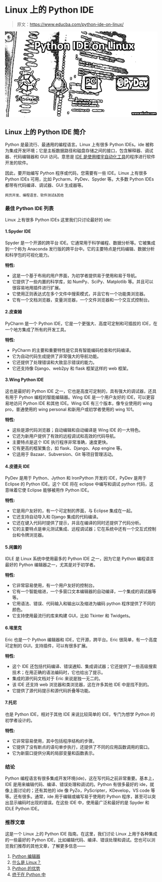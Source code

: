 # Linux 上的 Python IDE

> 原文：<https://www.educba.com/python-ide-on-linux/>

![python ide on linux](img/56b7f48111217c159fb54750451aefe8.png)



## Linux 上的 Python IDE 简介

Python 是最流行、最通用的编程语言。Linux 上有很多 Python IDEs。ide 被称为集成开发环境；它是主板数据路径和磁盘存储之间的接口，包含解释器、调试器、代码编辑器和 GUI 访问。意思是 [IDE 是使用](https://www.educba.com/what-is-ide/)[楼宇自动化工具](https://www.educba.com/automation-testing-tools/)的程序进行软件开发的软件。

因此，要开始编写 Python 程序或代码，您需要有一些 IDE。Linux 上有很多 Python IDEs 可用，比如 Pycharm、PyDev、Spyder 等。大多数 Python IDEs 都带有代码编译、调试器、GUI 生成器等。

<small>网页开发、编程语言、软件测试&其他</small>

### 最佳 Python IDE 列表

Linux 上有很多 Python IDEs 这里我们只讨论最好的 ide:

#### 1.Spyder IDE

Spyder 是一个开源的跨平台 IDE。它通常用于科学编程、数据分析等。它被集成到一个称为 Anaconda 发行版的跨平台中。它的主要特点是代码编辑、数据分析和科学包的可视化能力。

**特性:**

*   这是一个基于布局的用户界面，为初学者提供易于使用和易于导航。
*   它提供了一些内置的科学库，如 NumPy、SciPy、Matplotlib 等。并且可以很容易地用插件进行扩展。
*   它使用正则表达式在多个文件中搜索模式，并且它有一个功能类浏览器。
*   它有一个文档浏览器，变量浏览器，一个文件浏览器和一个交互式控制台。

#### 2.皮查姆

PyCharm 是一个 Python IDE，它是一个更强大、高度可定制和可插拔的 IDE，在一个地方集成了所有的开发工具。

**特性:**

*   PyCharm 的主要和重要特性是它具有智能编码检查和代码编译。
*   它为自动代码生成提供了非常强大的导航功能。
*   它还提供了处理错误和大致显示错误的能力。
*   它还支持像 Django、web2py 和 flask 框架这样的 web 框架。

#### 3.Wing Python IDE

这也是最好的 Python IDE 之一，它也是高度可定制的，具有强大的调试器，还具有用于 Python 编程的智能编辑器。Wing IDE 是一个用户友好的 IDE，可以更容易地访问 Python IDE 和其他 IDE。Wing IDE 有三个版本，像专业使用的 wing pro，普通使用的 wing personal 和新用户或初学者使用的 wing 101。

**特性:**

*   这些是源代码浏览器；自动编辑和自动编译是 Wing IDE 的一大特色。
*   它还为新用户提供了有效的远程调试和高效的代码导航。
*   主要特点是这个 IDE 执行程序非常准确，速度更快。
*   它有更高的框架集合，如 flask、Django、App engine 等。
*   它适用于 Bazaar、Subversion、Git 等项目管理活动。

#### 4.皮德夫 IDE

PyDev 是用于 Python、Jython 和 IronPython 开发的 IDE，PyDev 是用于 Eclipse 的 Python IDE。这个 IDE 将在 eclipse 中编写和调试 python 代码，这意味着它使 Eclipse 能够被用作 Python IDE。

**特性:**

*   它是用户友好的，有一个可定制的界面，与 Eclipse 集成在一起。
*   它还支持自动导入和 Django 集成的代码编译。
*   它还在键入代码时提供了提示，并且在编译的同时还提供了代码分析。
*   它的主要特点是单元测试集成、远程调试器；它在系统中还有一个交互式控制台和令牌浏览器。

#### 5.闲置的

IDLE 是 Linux 系统中使用最多的 Python IDE 之一，因为它是 Python 编程语言最好的 Python 编辑器之一，尤其是对于初学者。

**特性:**

*   它非常容易使用，有一个用户友好的控制台。
*   它有一个智能缩进，一个多窗口文本编辑器的自动编译，一个集成的调试器等等。
*   它用语法、错误、代码输入和输出以及缩进为编码 python 程序提供了不同的颜色。
*   它支持使用最流行的库来构建 GUI，比如 Tkinter 和 Twidgets。

#### 6.埃里克

Eric 也是一个 Python 编辑器和 IDE，它开源，跨平台。Eric 很简单，有一个高度可定制的 GUI，支持插件，可以有很多扩展。

**特性:**

*   这个 IDE 还包括代码编译、错误通知、集成调试器；它还提供了一些高级搜索技术；在用正确的语法编码时，它也给出了提示。
*   集成的源代码文档对于 Eric 来说是独一无二的。
*   该 IDE 还支持 web 浏览器和类浏览器，这在许多其他 IDE 中是找不到的。
*   它提供了源代码提示和源代码折叠等功能。

#### 7.托尼

也是 Python IDE，相对于其他 IDE 来说比较简单的 IDE，专门为想学 Python 的初学者设计的。

**特性:**

*   它非常容易使用，其中包括程序结构的步骤。
*   它提供了没有断点的语句单步执行，还提供了不同的应用函数调用的窗口。
*   它为新窗口提供分离的局部变量和函数表示。

### 结论

Python 编程语言有很多集成开发环境(ide)，这在写代码之前非常重要。基本上，IDE 是用来编辑代码、编译、错误处理和调试的。Python 有很多最好的 ide，就像上面讨论的；还有其他的 ide 像 PyZo，PyScripter，KDevelop，VS code 等等。还有很多。通常，ide 用于编辑或编写易于使用的 Python 程序，甚至可以突出显示编码时出现的错误。在这些 IDE 中，使用最广泛和最好的是 Spyder 和 IDLE Python IDE。

### 推荐文章

这是一个 Linux 上的 Python IDE 指南。在这里，我们讨论 Linux 上用于各种集成的一些最好的 Python IDE，比如编辑代码、编译、错误处理和调试。您也可以浏览我们推荐的其他文章，了解更多信息——

1.  [Python 编辑器](https://www.educba.com/python-editors/)
2.  [什么是 Linux？](https://www.educba.com/what-is-linux/)
3.  [Python 的优势](https://www.educba.com/advantages-of-python/)
4.  [终于在 Python 中](https://www.educba.com/finally-in-python/)





